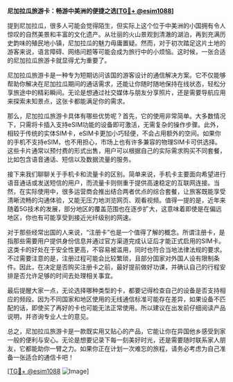 **尼加拉瓜旅游卡：畅游中美洲的便捷之选[[TG💪+ @esim1088](https://t.me/s/esim1088)]**

提到尼加拉瓜，很多人可能会觉得陌生，但实际上这个位于中美洲的小国拥有令人惊叹的自然美景和丰富的文化遗产。从壮丽的火山景观到清澈的湖泊，再到充满历史韵味的殖民地小镇，尼加拉瓜的魅力毋庸置疑。然而，对于初次踏足这片土地的游客来说，语言障碍、网络问题等可能会成为旅行中的小烦恼。这时候，一张合适的尼加拉瓜旅游卡就显得尤为重要了。

尼加拉瓜旅游卡是一种专为短期访问该国的游客设计的通信解决方案。它不仅能够帮助你解决在尼加拉瓜期间的通话需求，还能让你随时随地保持在线状态，轻松分享旅途中的精彩瞬间。无论是想通过社交媒体与朋友分享照片，还是需要导航应用来探索未知景点，这张卡都能满足你的需求。

那么，尼加拉瓜旅游卡具体有哪些优势呢？首先，它的使用非常简单。大多数情况下，只需将卡插入支持eSIM功能的设备即可激活，无需复杂的操作步骤。此外，相较于传统的实体SIM卡，eSIM卡更加小巧轻便，不会占用额外的空间。如果你的手机不支持eSIM，也不用担心，市场上也有许多兼容的物理SIM卡可供选择。这些卡片通常以预付费的形式出售，用户可以根据自己的实际需求购买不同套餐，比如包含语音通话、短信以及数据流量的服务。

接下来我们聊聊关于手机卡和流量卡的区别。简单来说，手机卡主要面向希望进行语音通话或发送短信的用户，而流量卡则侧重于提供高速稳定的互联网连接。当然，在实际使用中，很多运营商会推出结合两者优点的综合套餐，让旅客既能享受清晰流畅的沟通体验，又能无压力地浏览网页、观看视频。值得一提的是，近年来随着5G技术的发展，部分地区的覆盖范围也在逐步扩大，这意味着即使是在偏远地区，你也有可能享受到接近光纤级别的网速。

对于那些经常出国的人来说，“注册卡”也是一个值得了解的概念。所谓注册卡，是指那些需要用户提供身份信息并通过官方渠道完成认证后才能正式启用的SIM卡。这类卡的好处在于安全性更高，不容易被滥用，同时也符合当地法律法规的要求。不过需要注意的是，注册过程可能会比较繁琐，且部分国家对外国人设有限制条件。因此，在决定是否购买注册卡之前，最好提前做好功课，并确认自己的行程安排是否允许足够的时间去处理相关事宜。

最后提醒大家一点，无论选择哪种类型的卡，都要记得检查自己的设备是否支持相应的频段。因为不同国家和地区使用的无线通信标准可能存在差异，如果设备不匹配的话，即使买了再好的卡也可能无法正常使用。所以建议在出发前仔细阅读产品说明，并咨询专业人士的意见。

总之，尼加拉瓜旅游卡是一款既实用又贴心的产品，它能让你在异国他乡感受到家一般的便利与安心。无论是想要记录下每一刻美好时光，还是需要随时联系家人朋友，它都能助你一臂之力。如果你正在计划一次难忘的旅程，请务必考虑为自己准备一张适合的通信卡吧！

[[TG💪+ @esim1088](https://t.me/s/esim1088) ![Image](https://i.postimg.cc/4NQfJmqS/Snipaste-2025-05-13-00-14-12.png)]